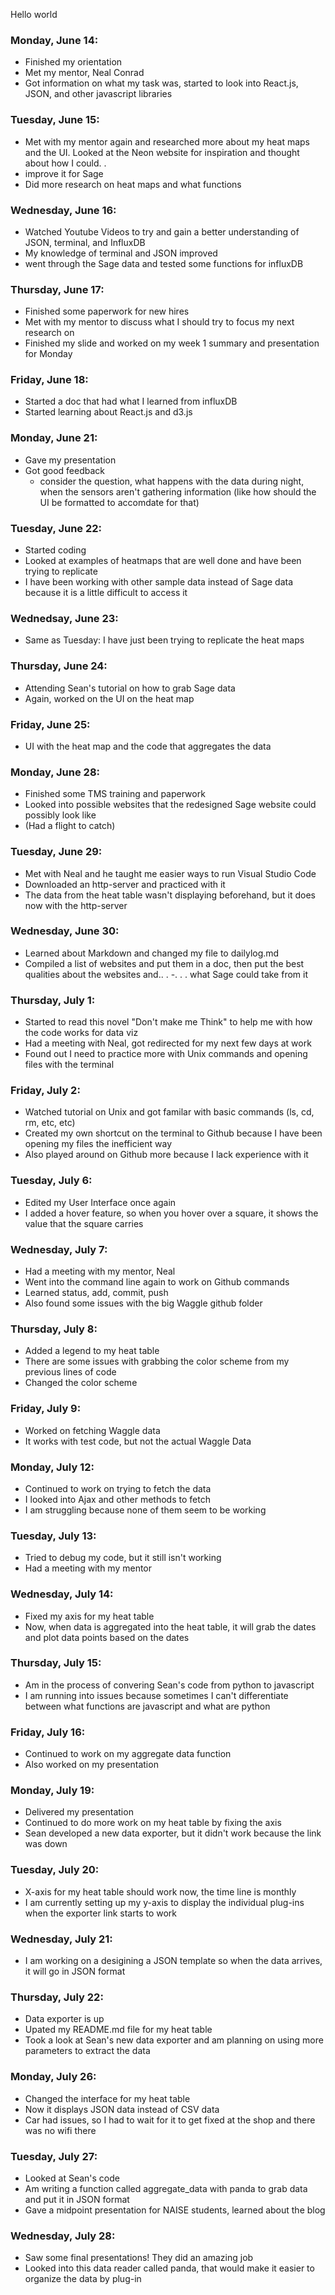 Hello world

### Monday, June 14: 
   - Finished my orientation 
   - Met my mentor, Neal Conrad
   - Got information on what my task was, started to look into React.js, JSON, and other javascript libraries 

### Tuesday, June 15: 
   - Met with my mentor again and researched more about my heat maps and the UI. Looked at the Neon website for inspiration and thought about how I could. . 
   - improve it for Sage 
   - Did more research on heat maps and what functions 
   
### Wednesday, June 16: 
   - Watched Youtube Videos to try and gain a better understanding of JSON, terminal, and InfluxDB 
   - My knowledge of terminal and JSON improved
   - went through the Sage data and tested some functions for influxDB

### Thursday, June 17: 
   - Finished some paperwork for new hires 
   - Met with my mentor to discuss what I should try to focus my next research on 
   - Finished my slide and worked on my week 1 summary and presentation for Monday
   
### Friday, June 18: 
   - Started a doc that had what I learned from influxDB
   - Started learning about React.js and d3.js 
   
### Monday, June 21: 
   - Gave my presentation 
   - Got good feedback
      - consider the question, what happens with the data during night, when the sensors aren't gathering information (like how should the UI be formatted to accomdate for that)
      
### Tuesday, June 22: 
   - Started coding
   - Looked at examples of heatmaps that are well done and have been trying to replicate
   - I have been working with other sample data instead of Sage data because it is a little difficult to access it
   
### Wednedsay, June 23: 
   - Same as Tuesday: I have just been trying to replicate the heat maps 
   
### Thursday, June 24: 
   - Attending Sean's tutorial on how to grab Sage data
   - Again, worked on the UI on the heat map
   
### Friday, June 25:
  - UI with the heat map and the code that aggregates the data
  
  
### Monday, June 28: 
  - Finished some TMS training and paperwork
  - Looked into possible websites that the redesigned Sage website could possibly look like 
  - (Had a flight to catch)

### Tuesday, June 29: 
  - Met with Neal and he taught me easier ways to run Visual Studio Code
  - Downloaded an http-server and practiced with it
  - The data from the heat table wasn't displaying beforehand, but it does now with the http-server
  
### Wednesday, June 30: 
   - Learned about Markdown and changed my file to dailylog.md
   - Compiled a list of websites and put them in a doc, then put the best qualities about the websites and.. . 
   -. . . what Sage could take from it 
   
### Thursday, July 1: 

   - Started to read this novel "Don't make me Think" to help me with how the code works for data viz 
   - Had a meeting with Neal, got redirected for my next few days at work
   - Found out I need to practice more with Unix commands and opening files with the terminal 
   
### Friday, July 2: 

   - Watched tutorial on Unix and got familar with basic commands (ls, cd, rm, etc, etc)
   - Created my own shortcut on the terminal to Github because I have been opening my files the inefficient way
   - Also played around on Github more because I lack experience with it 

<h3> Tuesday, July 6: </h3> 
<ul>
   <li>Edited my User Interface once again</li>
   <li>I added a hover feature, so when you hover over a square, it shows the value that the square carries </li>
   </ul>
   
  
<h3> Wednesday, July 7: </h3>
<ul>
<li>Had a meeting with my mentor, Neal </li>
<li>Went into the command line again to work on Github commands </li>
<li> Learned status, add, commit, push </li>
<li>Also found some issues with the big Waggle github folder </li>
</ul>

<h3> Thursday, July 8: </h3>
<ul>
   <li>Added a legend to my heat table</li>
   <li> There are some issues with grabbing the color scheme from my previous lines of code </li>
   <li> Changed the color scheme </li>
   </ul>
   
<h3> Friday, July 9: </h3>
<ul>
   <li> Worked on fetching Waggle data </li>
   <li> It works with test code, but not the actual Waggle Data </li>
   </ul>
   
<h3> Monday, July 12: </h3>
<ul>
   <li> Continued to work on trying to fetch the data </li>
   <li> I looked into Ajax and other methods to fetch </li>
   <li> I am struggling because none of them seem to be working </li>
   </ul>
   
<h3> Tuesday, July 13: </h3>
<ul>
   <li> Tried to debug my code, but it still isn't working </li>
   <li> Had a meeting with my mentor </li>
   </ul>
   
<h3> Wednesday, July 14: </h3>
   <ul>
      <li> Fixed my axis for my heat table </li>
      <li> Now, when data is aggregated into the heat table, it will grab the dates and plot data points based on the dates </li>
   </ul>
      
<h3> Thursday, July 15: </h3>
   <ul>
      <li> Am in the process of convering Sean's code from python to javascript </li>
      <li> I am running into issues because sometimes I can't differentiate between what functions are javascript and what are python </li> 
   </ul>
   
<h3> Friday, July 16: </h3>
   <ul> 
   <li>Continued to work on my aggregate data function </li> 
   <li> Also worked on my presentation </li>
   </ul>
   
<h3> Monday, July 19: </h3>
<ul>
   <li> Delivered my presentation </li>
   <li> Continued to do more work on my heat table by fixing the axis </li> 
   <li> Sean developed a new data exporter, but it didn't work because the link was down </li>
   </ul>
   
<h3> Tuesday, July 20: </h3>
<ul>
   <li> X-axis for my heat table should work now, the time line is monthly </li> 
   <li> I am currently setting up my y-axis to display the individual plug-ins when the exporter link starts to work </li> 
   </ul> 
   
<h3> Wednesday, July 21: </h3>
<ul> 
   <li> I am working on a desigining a JSON template so when the data arrives, it will go in JSON format </li> 
   </ul> 
   
<h3> Thursday, July 22: </h3>
<ul> 
   <li> Data exporter is up </li> 
   <li> Upated my README.md file for my heat table </li> 
   <li> Took a look at Sean's new data exporter and am planning on using more parameters to extract the data </li> 
   </ul>
   
<h3> Monday, July 26: </h3> 
<ul> 
   <li> Changed the interface for my heat table </li>
   <li> Now it displays JSON data instead of CSV data </li> 
   <li> Car had issues, so I had to wait for it to get fixed at the shop and there was no wifi there </li> 
   </ul>
      
<h3> Tuesday, July 27: </h3> 
<ul> 
   <li> Looked at Sean's code </li> 
   <li> Am writing a function called aggregate_data with panda to grab data and put it in JSON format </li> 
   <li> Gave a midpoint presentation for NAISE students, learned about the blog </li> 
   </ul> 
   
<h3> Wednesday, July 28: </h3> 
<ul> 
   <li> Saw some final presentations! They did an amazing job </li> 
   <li> Looked into this data reader called panda, that would make it easier to organize the data by plug-in </li> 
   </ul> 

   

